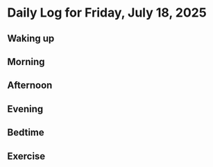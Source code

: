 # Daily Log for Friday, July 18, 2025

## Waking up

## Morning

## Afternoon

## Evening

## Bedtime

## Exercise
